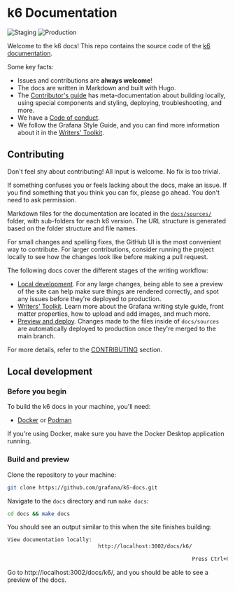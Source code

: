 # k6 Documentation

![Staging](https://github.com/grafana/k6-docs/workflows/Staging/badge.svg)
![Production](https://github.com/grafana/k6-docs/workflows/Production/badge.svg)

Welcome to the k6 docs!
This repo contains the source code of the [k6 documentation](https://grafana.com/docs/k6/).

Some key facts:

- Issues and contributions are **always welcome**!
- The docs are written in Markdown and built with Hugo.
- The [Contributor's guide](./CONTRIBUTING) has meta-documentation about building locally, using special components and styling, deploying, troubleshooting, and more.
- We have a [Code of conduct](https://github.com/grafana/k6-docs/blob/main/CODE_OF_CONDUCT.md).
- We follow the Grafana Style Guide, and you can find more information about it in the [Writers' Toolkit](https://grafana.com/docs/writers-toolkit/).

## Contributing

Don't feel shy about contributing! All input is welcome. No fix is too trivial.

If something confuses you or feels lacking about the docs, make an issue.
If you find something that you think you can fix, please go ahead. You don't need to ask permission.

Markdown files for the documentation are located in the [`docs/sources/`](docs/sources) folder, with sub-folders for each k6 version. The URL structure is generated based on the folder structure and file names.

For small changes and spelling fixes, the GitHub UI is the most convenient way to contribute.
For larger contributions, consider running the project locally to see how the changes look like before making a pull request.

The following docs cover the different stages of the writing workflow:

- [Local development](#local-development). For any large changes, being able to see a preview of the site can help make sure things are rendered correctly, and spot any issues before they're deployed to production.
- [Writers' Toolkit](https://grafana.com/docs/writers-toolkit/). Learn more about the Grafana writing style guide, front matter properties, how to upload and add images, and much more.
- [Preview and deploy](./CONTRIBUTING#deploy). Changes made to the files inside of `docs/sources` are automatically deployed to production once they're merged to the main branch.

For more details, refer to the [CONTRIBUTING](./CONTRIBUTING/README.md) section.

## Local development

### Before you begin

To build the k6 docs in your machine, you'll need:

- [Docker](https://docs.docker.com/engine/install/) or [Podman](https://podman.io/docs/installation)

If you're using Docker, make sure you have the Docker Desktop application running.

### Build and preview

Clone the repository to your machine:

```bash
git clone https://github.com/grafana/k6-docs.git
```

Navigate to the `docs` directory and run `make docs`:

```bash
cd docs && make docs
```

You should see an output similar to this when the site finishes building:

```bash
View documentation locally:
                             http://localhost:3002/docs/k6/

                                                           Press Ctrl+C to stop the server
```

Go to http://localhost:3002/docs/k6/, and you should be able to see a preview of the docs.
